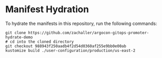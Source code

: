 # Manifest Hydration

To hydrate the manifests in this repository, run the following commands:

```shell
git clone https://github.com/zachaller/argocon-gitops-promoter-hydrate-demo
# cd into the cloned directory
git checkout 988943f250aadb4f2d54d0360af255e9bb0e00ab
kustomize build ./user-configuration/production/us-east-2
```
